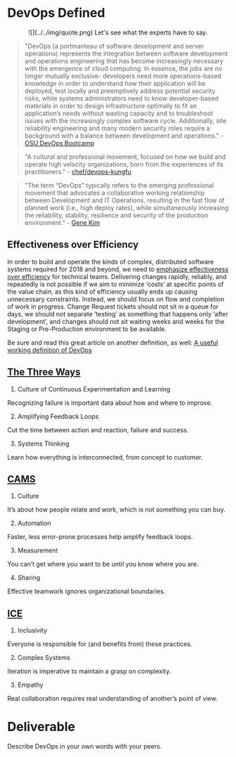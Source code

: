 # DevOps Defined

<center>
  ![](../../img/quote.png)  
  Let's see what the experts have to say.
</center>

>"DevOps (a portmanteau of software development and server operations) represents the integration between software development and operations engineering that has become increasingly necessary with the emergence of cloud computing. In essence, the jobs are no longer mutually exclusive- developers need more operations-based knowledge in order to understand how their application will be deployed, test locally and preemptively address potential security risks, while systems administrators need to know developer-based materials in order to design infrastructure optimally to fit an application’s needs without wasting capacity and to troubleshoot issues with the increasingly complex software cycle. Additionally, site reliability engineering and many modern security roles require a background with a balance between development and operations." \- [OSU DevOps Bootcamp](https://devopsbootcamp.osuosl.org/whatisdevops.html)

>"A cultural and professional movement, focused on how we build and operate high velocity organizations, born from the experiences of its practitioners." \- [chef/devops-kungfu](https://github.com/chef/devops-kungfu/blob/master/README.md#what-is-devops)

>"The term “DevOps” typically refers to the emerging professional movement
that advocates a collaborative working relationship between Development
and IT Operations, resulting in the fast flow of planned work (i.e., high
deploy rates), while simultaneously increasing the reliability, stability,
resilience and security of the production environment." \- [Gene Kim](http://www.itrevolution.com/wp-content/uploads/2012/11/11things.pdf)

## Effectiveness over Efficiency
In order to build and operate the kinds of complex, distributed software systems required for 2018 and beyond, we need to [emphasize effectiveness over efficiency](http://labs.openviewpartners.com/results-driven-leadership-decision-making/) for technical teams. Delivering changes rapidly, reliably, and repeatedly is not possible if we aim to minimize ‘costs’ at specific points of the value chain, as this kind of efficiency usually ends up causing unnecessary constraints. Instead, we should focus on flow and completion of work in progress. Change Request tickets should not sit in a queue for days, we should not separate ‘testing’ as something that happens only ‘after development’, and changes should not sit waiting weeks and weeks for the Staging or Pre-Production environment to be available.

Be sure and read this great article on another definition, as well: [A useful working definition of DevOps](https://skeltonthatcher.com/blog/a-useful-working-definition-of-devops/)

## [The Three Ways](http://itrevolution.com/the-three-ways-principles-underpinning-devops/)

 1. Culture of Continuous Experimentation and Learning

 Recognizing failure is important data about how and where to improve.

 2. Amplifying Feedback Loops

 Cut the time between action and reaction, failure and success.

 3. Systems Thinking

 Learn how everything is interconnected, from concept to customer.

## [CAMS](https://www.chef.io/blog/2010/07/16/what-devops-means-to-me/)

 1. Culture

 It’s about how people relate and work, which is not something you can buy.

 2. Automation

 Faster, less error-prone processes help amplify feedback loops.

 3. Measurement

 You can’t get where you want to be until you know where you are.

 4. Sharing

 Effective teamwork ignores organizational boundaries.

## [ICE](http://radar.oreilly.com/2015/01/devops-keeps-it-cool-with-ice.html)

 1. Inclusivity

 Everyone is responsible for (and benefits from) these practices.

 2. Complex Systems

 Iteration is imperative to maintain a grasp on complexity.

 3. Empathy

 Real collaboration requires real understanding of another’s point of view.

# Deliverable

Describe DevOps in your own words with your peers.
